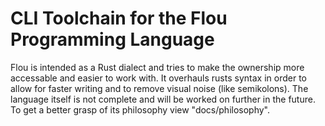 # CLI Toolchain for the Flou Programming Language 

Flou is intended as a Rust dialect and tries to make the ownership more accessable and easier to work with.
It overhauls rusts syntax in order to allow for faster writing and to remove visual noise (like semikolons).
The language itself is not complete and will be worked on further in the future. To get a better grasp of its
philosophy view "docs/philosophy". 
